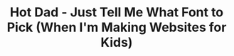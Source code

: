 ---
layout: post
title:  "Hot Dad - Just Tell Me What Font to Pick (When I'm Making Websites for Kids)"
day: "OLD"
link: "https://youtu.be/73gGwGI8Z7E"
text: "Clássico da Música Moderna"
img: "https://i.ytimg.com/vi/73gGwGI8Z7E/maxresdefault.jpg"
---